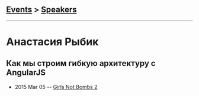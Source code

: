 ## [Events](../README.md) > [Speakers](../speakers.md)
---

# Анастасия Рыбик

## Как мы строим гибкую архитектуру с AngularJS
- 2015 Mar 05 -- [Girls Not Bombs 2](https://www.youtube.com/watch?v=c6DY7R8F9r8)    
